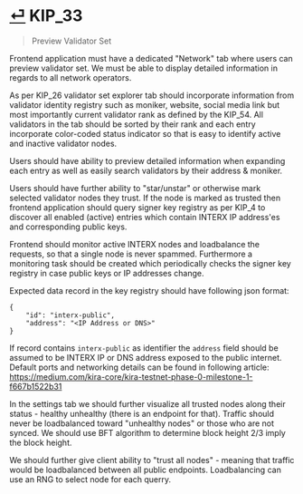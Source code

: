 # [⏎](README.md#Roadmap) KIP_33
> Preview Validator Set

Frontend application must have a dedicated "Network" tab where users can preview validator set. We must be able to display detailed information in regards to all network operators.

As per KIP_26 validator set explorer tab should incorporate information from validator identity registry such as moniker, website, social media link but most importantly current validator rank as defined by the KIP_54. All validators in the tab should be sorted by their rank and each entry incorporate color-coded status indicator so that is easy to identify active and inactive validator nodes.

Users should have ability to preview detailed information when expanding each entry as well as easily search validators by their address & moniker.

Users should have further ability to "star/unstar" or otherwise mark selected validator nodes they trust. If the node is marked as trusted then frontend application should query signer key registry as per KIP_4 to discover all enabled (active) entries which contain INTERX IP address'es and corresponding public keys. 

Frontend should monitor active INTERX nodes and loadbalance the requests, so that a single node is never spammed. Furthermore a monitoring task should be created which periodically checks the signer key registry in case public keys or IP addresses change.

Expected data record in the key registry should have following json format:

```
{ 
    "id": "interx-public",
    "address": "<IP Address or DNS>"
}
```

If record contains `interx-public` as identifier the `address` field should be assumed to be INTERX IP or DNS address exposed to the public internet. Default ports and networking details can be found in following article: https://medium.com/kira-core/kira-testnet-phase-0-milestone-1-f667b1522b31


In the settings tab we should further visualize all trusted nodes along their status - healthy unhealthy (there is an endpoint for that). Traffic should never be loadbalanced toward "unhealthy nodes" or those who are not synced. We should use BFT algorithm to determine block height 2/3 imply the block height.

We should further give client ability to "trust all nodes" - meaning that traffic would be loadbalanced between all public endpoints. Loadbalancing can use an RNG to select node for each querry. 